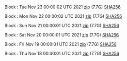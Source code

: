 Block [](https://insight.dash.org/insight/block/): Tue Nov 23 00:00:02 UTC 2021 [zip](https://dash-bootstrap.ams3.digitaloceanspaces.com/mainnet/2021-11-23/bootstrap.dat.zip) (7.7G) [SHA256](https://dash-bootstrap.ams3.digitaloceanspaces.com/mainnet/2021-11-23/sha256.txt)

Block [](https://insight.dash.org/insight/block/): Mon Nov 22 00:00:02 UTC 2021 [zip](https://dash-bootstrap.ams3.digitaloceanspaces.com/mainnet/2021-11-22/bootstrap.dat.zip) (7.7G) [SHA256](https://dash-bootstrap.ams3.digitaloceanspaces.com/mainnet/2021-11-22/sha256.txt)

Block [](https://insight.dash.org/insight/block/): Sun Nov 21 00:00:01 UTC 2021 [zip](https://dash-bootstrap.ams3.digitaloceanspaces.com/mainnet/2021-11-21/bootstrap.dat.zip) (7.7G) [SHA256](https://dash-bootstrap.ams3.digitaloceanspaces.com/mainnet/2021-11-21/sha256.txt)

Block [](https://insight.dash.org/insight/block/): Sat Nov 20 00:00:01 UTC 2021 [zip](https://dash-bootstrap.ams3.digitaloceanspaces.com/mainnet/2021-11-20/bootstrap.dat.zip) (7.7G) [SHA256](https://dash-bootstrap.ams3.digitaloceanspaces.com/mainnet/2021-11-20/sha256.txt)

Block [](https://insight.dash.org/insight/block/): Fri Nov 19 00:00:01 UTC 2021 [zip](https://dash-bootstrap.ams3.digitaloceanspaces.com/mainnet/2021-11-19/bootstrap.dat.zip) (7.7G) [SHA256](https://dash-bootstrap.ams3.digitaloceanspaces.com/mainnet/2021-11-19/sha256.txt)

Block [](https://insight.dash.org/insight/block/): Thu Nov 18 00:00:01 UTC 2021 [zip](https://dash-bootstrap.ams3.digitaloceanspaces.com/mainnet/2021-11-18/bootstrap.dat.zip) (7.7G) [SHA256](https://dash-bootstrap.ams3.digitaloceanspaces.com/mainnet/2021-11-18/sha256.txt)
